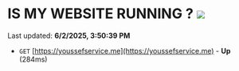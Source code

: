 # IS MY WEBSITE RUNNING ? [![](https://img.shields.io/static/v1?label=Sponsor&message=%E2%9D%A4&logo=GitHub&color=%23fe8e86)](https://github.com/sponsors/Youssef-Lehmam)

Last updated: **6/2/2025, 3:50:39 PM**

- `GET` [https://youssefservice.me](https://youssefservice.me) - **Up** (284ms)
